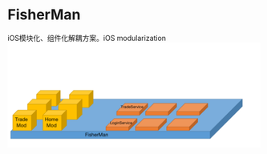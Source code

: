 # FisherMan
iOS模块化、组件化解耦方案。iOS modularization 
![框架概论图](https://github.com/Geforceyu/FisherMan/blob/master/ReadmeSource/main.png "FisherMan")
